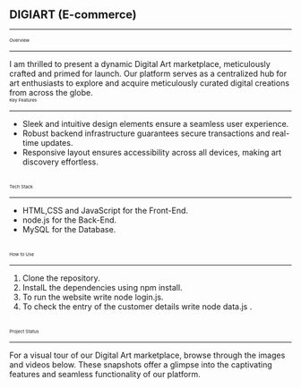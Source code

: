 <h1 style="font-size: 20px;">DIGIART (E-commerce)</h1>
<hr>
<span style="font-size: 8px;">Overview</span>
<hr>
I am thrilled to present a dynamic Digital Art marketplace, meticulously crafted and primed for launch. Our platform serves as a centralized hub for art enthusiasts to explore and acquire meticulously curated digital creations from across the globe.
<br>
<span style="font-size: 8px;">Key Features</span>
<hr>
<ul>
<li>Sleek and intuitive design elements ensure a seamless user experience.</li>
<li>Robust backend infrastructure guarantees secure transactions and real-time updates.</li>
<li>Responsive layout ensures accessibility across all devices, making art discovery effortless.</li>
</ul>
<br>
<span style="font-size: 8px;">Tech Stack</span>
<hr>
<ul>
<li>HTML,CSS and JavaScript for the Front-End.</li>
<li>node.js for the Back-End.</li>
<li>MySQL for the Database.</li>
</ul>
<br>
<span style="font-size: 8px;">How to Use</span>
<hr>
<ol>
<li>Clone the repository.</li>
<li>InstalL the dependencies using npm install.</li>
<li>To run the website write node login.js.</li>
<li>To check the entry of the customer details write node data.js .</li>
</ol>
<br>
<span style="font-size: 8px;">Project Status</span>
<hr>
For a visual tour of our Digital Art marketplace, browse through the images and videos below. These snapshots offer a glimpse into the captivating features and seamless functionality of our platform.
